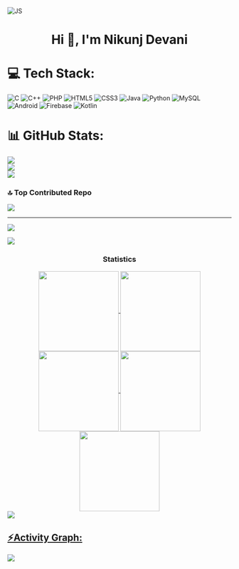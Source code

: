 
![JS](https://github.com/Hp92663/Hp92663/assets/88971001/aba6ff46-66d3-4083-8941-e8b4c7b0d259)




<h1 align="center">Hi 👋, I'm Nikunj Devani</h1>


# 💻 Tech Stack:
![C](https://img.shields.io/badge/C-00599C?style=for-the-badge&logo=c&logoColor=white)
![C++](https://img.shields.io/badge/C%2B%2B-%2300599C.svg?style=for-the-badge&logo=c%2B%2B&logoColor=white)
![PHP](https://img.shields.io/badge/PHP-%23777BB4.svg?style=for-the-badge&logo=php&logoColor=white)
![HTML5](https://img.shields.io/badge/HTML5-%23E34F26.svg?style=for-the-badge&logo=html5&logoColor=white)
![CSS3](https://img.shields.io/badge/CSS3-%231572B6.svg?style=for-the-badge&logo=css3&logoColor=white)
![Java](https://img.shields.io/badge/Java-%23ED8B00.svg?style=for-the-badge&logo=openjdk&logoColor=white)
![Python](https://img.shields.io/badge/Python-3670A0?style=for-the-badge&logo=python&logoColor=ffdd54)
![MySQL](https://img.shields.io/badge/MySQL-%2300000f.svg?style=for-the-badge&logo=mysql&logoColor=white)
![Android](https://img.shields.io/badge/Android-3DDC84?style=for-the-badge&logo=android&logoColor=white)
![Firebase](https://img.shields.io/badge/Firebase-%23039BE5.svg?style=for-the-badge&logo=firebase&logoColor=white)
![Kotlin](https://img.shields.io/badge/Kotlin-%230095D5.svg?style=for-the-badge&logo=kotlin&logoColor=white)




# 📊 GitHub Stats:
![](https://github-readme-stats.vercel.app/api?username=nikunj8780&theme=dark&hide_border=false&include_all_commits=false&count_private=false)<br/>
![](https://github-readme-streak-stats.herokuapp.com/?user=nikunj8780&theme=dark&hide_border=false)<br/>
![](https://github-readme-stats.vercel.app/api/top-langs/?username=nikunj8780&theme=dark&hide_border=false&include_all_commits=false&count_private=false&layout=compact)

### 🔝 Top Contributed Repo
![](https://github-contributor-stats.vercel.app/api?username=nikunj8780&limit=5&theme=dark&combine_all_yearly_contributions=true)

---
[![](https://visitcount.itsvg.in/api?id=nikunj8780&icon=0&color=0)](https://visitcount.itsvg.in)



<!-- Proudly created with GPRM ( https://gprm.itsvg.in ) -->
<img src="https://user-images.githubusercontent.com/73097560/115834477-dbab4500-a447-11eb-908a-139a6edaec5c.gif"><h3 align="center">Statistics</h3>
<div align="center">
<a href="https://github.com/nikunj8780">
<img align="center" src="http://github-profile-summary-cards.vercel.app/api/cards/stats?username=nikunj8780&theme=2077" height="180em" />
<img align="center" src="http://github-profile-summary-cards.vercel.app/api/cards/most-commit-language?username=nikunj8780&theme=2077" height="180em" />
<img align="center" src="http://github-profile-summary-cards.vercel.app/api/cards/repos-per-language?username=nikunj8780&theme=2077" height="180em" />
<img align="center" src="http://github-profile-summary-cards.vercel.app/api/cards/productive-time?username=nikunj8780&theme=2077" height="180em" />
<img align="center" src="http://github-profile-summary-cards.vercel.app/api/cards/profile-details?username=nikunj8780&theme=2077" height="180em" />
</div>
<img src="https://user-images.githubusercontent.com/73097560/115834477-dbab4500-a447-11eb-908a-139a6edaec5c.gif"><h2 align="left">⚡Activity Graph:</h2>
<img align="center" src="https://github-readme-activity-graph.vercel.app/graph?username=nikunj8780&theme=default"/>
